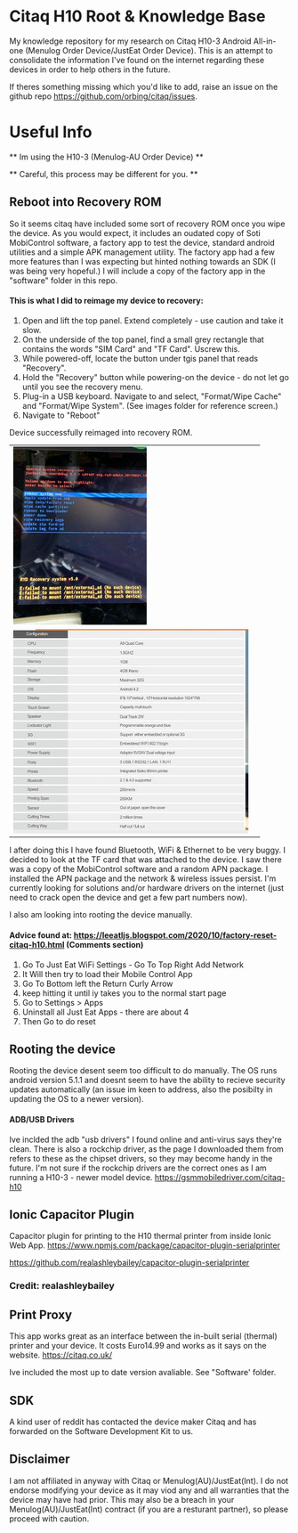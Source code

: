 # Citaq H10 Root & Knowledge Base

My knowledge repository for my research on Citaq H10-3 Android All-in-one (Menulog Order Device/JustEat Order Device). This is an attempt to consolidate the information I've found on the internet regarding these devices in order to help others in the future.

If theres something missing which you'd like to add, raise an issue on the github repo https://github.com/orbing/citaq/issues.


# Useful Info
** Im using the H10-3 (Menulog-AU Order Device) **

** Careful, this process may be different for you. **

## Reboot into Recovery ROM 
So it seems citaq have included some sort of recovery ROM once you wipe the device. As you would expect, it includes an oudated copy of Soti MobiControl software, a factory app to test the device, standard android utilities and a simple APK management utility. The factory app had a few more features than I was expecting but hinted nothing towards an SDK (I was being very hopeful.) I will include a copy of the factory app in the "software" folder in this repo.

#### This is what I did to reimage my device to recovery:

1. Open and lift the top panel. Extend completely - use caution and take it slow.
2. On the underside of the top panel, find a small grey rectangle that contains the words "SIM Card" and "TF Card". Uscrew this.
3. While powered-off, locate the button under tgis panel that reads "Recovery".
4. Hold the "Recovery" button while powering-on the device - do not let go until you see the recovery menu.
5. Plug-in a USB keyboard. Navigate to and select, "Format/Wipe Cache" and "Format/Wipe System". (See images folder for reference screen.)
6. Navigate to "Reboot"

Device successfully reimaged into recovery ROM.

|        |  |
| ------------- | -----:|
| ![Recovery Screen](/Images/H8aob5nm.jpg) |  |
| ![Specs](/Images/spec.png) | |

I after doing this I have found Bluetooth, WiFi & Ethernet to be very buggy. I decided to look at the TF card that was attached to the device. I saw there was a copy of the MobiControl software and a random APN package. I installed the APN package and the network & wireless issues persist. I'm currently looking for solutions and/or hardware drivers on the internet (just need to crack open the device and get a few part numbers now).

I also am looking into rooting the device manually.

####  Advice found at: https://leeatljs.blogspot.com/2020/10/factory-reset-citaq-h10.html (Comments section)
1. Go To Just Eat WiFi Settings - Go To Top Right Add Network
2. It Will then try to load their Mobile Control App
3. Go To Bottom left the Return Curly Arrow
4. keep hitting it until iy takes you to the normal start page
5. Go to Settings > Apps
6. Uninstall all Just Eat Apps - there are about 4
7. Then Go to do reset

## Rooting the device
Rooting the device desent seem too difficult to do manually. The OS runs android version 5.1.1 and doesnt seem to have the ability to recieve security updates automatically (an issue im keen to address, also the posibilty in updating the OS to a newer version). 

#### ADB/USB Drivers
Ive inclded the adb "usb drivers" I found online and anti-virus says they're clean. There is also a rockchip driver, as the page I downloaded them from refers to these as the chipset drivers, so they may become handy in the future. I'm not sure if the rockchip drivers are the correct ones as I am running a H10-3 - newer model device. https://gsmmobiledriver.com/citaq-h10

## Ionic Capacitor Plugin

Capacitor plugin for printing to the H10 thermal printer from inside Ionic Web App. 
https://www.npmjs.com/package/capacitor-plugin-serialprinter

https://github.com/realashleybailey/capacitor-plugin-serialprinter

### Credit: realashleybailey

## Print Proxy

This app works great as an interface between the in-built serial (thermal) printer and your device. It costs Euro14.99 and works as it says on the website. https://citaq.co.uk/

Ive included the most up to date version avaliable. See "Software' folder.

## SDK
A kind user of reddit has contacted the device maker Citaq and has forwarded on the Software Development Kit to us.

## Disclaimer
I am not affiliated in anyway with Citaq or Menulog(AU)/JustEat(Int). I do not endorse modifying your device as it may viod any and all warranties that the device may have had prior. This may also be a breach in your Menulog(AU)/JustEat(Int) contract (if you are a resturant partner), so please proceed with caution.
